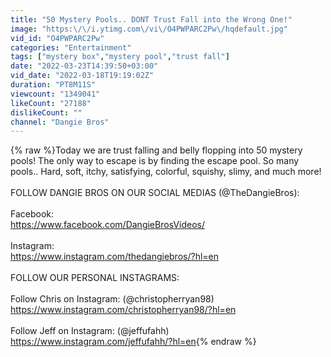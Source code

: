 ```yaml
---
title: "50 Mystery Pools.. DONT Trust Fall into the Wrong One!"
image: "https:\/\/i.ytimg.com\/vi\/O4PWPARC2Pw\/hqdefault.jpg"
vid_id: "O4PWPARC2Pw"
categories: "Entertainment"
tags: ["mystery box","mystery pool","trust fall"]
date: "2022-03-23T14:39:50+03:00"
vid_date: "2022-03-18T19:19:02Z"
duration: "PT8M11S"
viewcount: "1349041"
likeCount: "27188"
dislikeCount: ""
channel: "Dangie Bros"
---
```

{% raw %}Today we are trust falling and belly flopping into 50 mystery pools! The only way to escape is by finding the escape pool. So many pools.. Hard, soft, itchy, satisfying, colorful, squishy, slimy, and much more! <br /><br />FOLLOW DANGIE BROS ON OUR SOCIAL MEDIAS (@TheDangieBros):<br /><br />Facebook:<br /><a rel="nofollow" target="blank" href="https://www.facebook.com/DangieBrosVideos/">https://www.facebook.com/DangieBrosVideos/</a><br /><br />Instagram:<br /><a rel="nofollow" target="blank" href="https://www.instagram.com/thedangiebros/?hl=en">https://www.instagram.com/thedangiebros/?hl=en</a><br /><br />FOLLOW OUR PERSONAL INSTAGRAMS:<br /><br />Follow Chris on Instagram: (@christopherryan98)<br /><a rel="nofollow" target="blank" href="https://www.instagram.com/christopherryan98/?hl=en">https://www.instagram.com/christopherryan98/?hl=en</a><br /><br />Follow Jeff on Instagram: (@jeffufahh)<br /><a rel="nofollow" target="blank" href="https://www.instagram.com/jeffufahh/?hl=en">https://www.instagram.com/jeffufahh/?hl=en</a>{% endraw %}

